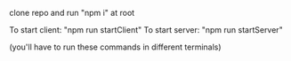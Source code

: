 clone repo and run "npm i" at root

To start client: "npm run startClient"
To start server: "npm run startServer"

(you'll have to run these commands in different terminals)
